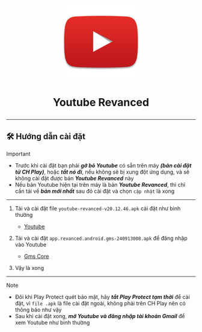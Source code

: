 <p align="center"><img src="https://github.com/Ryeodal0206/Images/blob/main/youtube.png?raw=true" alt="Youtube Logo" width="200"</p>
<h1>  <p align="center">Youtube Revanced</p> </h1>
  
---

## 🛠 Hướng dẫn cài đặt
>[!IMPORTANT]
>- Trước khi cài đặt bạn phải ***gỡ bỏ Youtube*** có sẵn trên máy ***(bản cài đặt từ CH Play)***, hoặc ***tắt nó đi***, nếu không sẽ bị xung đột ứng dụng, và sẽ không cài đặt được bản ***Youtube Revanced*** này
>- Nếu bản Youtube hiện tại trên máy là bản ***Youtube Revanced***, thì chỉ cần tải về ***bản mới nhất*** sau đó cài đặt và chọn `cập nhật` là xong

---
1. Tải và cài đặt file `youtube-revanced-v20.12.46.apk` cài đặt như bình thường
    - [Youtube](https://github.com/Ryeodal0206/Youtube-Revanced/releases/download/v20.12.46/youtube-revanced-v20.12.46.apk)

3. Tải và cài đặt `app.revanced.android.gms-240913008.apk` để đăng nhập vào Youtube
    - [Gms Core](https://github.com/Ryeodal0206/Youtube-Revanced/releases/download/v20.12.46/app.revanced.android.gms-240913008.apk)

5. Vậy là xong

----
>[!NOTE]
>
>- Đôi khi Play Protect quét bảo mật, hãy ***tắt Play Protect tạm thời*** để cài đặt, vì `file .apk` là file cài đặt ngoài, không phải trên CH Play nên có thông báo như vậy
>- Sau khi cài đặt xong, ***mở Youtube và đăng nhập tài khoản Gmail*** để xem Youtube như bình thường
